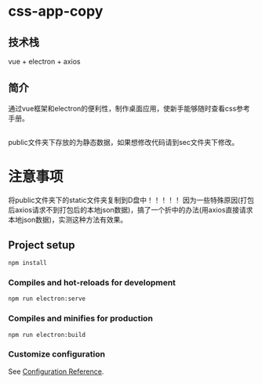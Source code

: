 # css-app-copy
## 技术栈
vue + electron + axios 
## 简介
通过vue框架和electron的便利性，制作桌面应用，使新手能够随时查看css参考手册。
## 
public文件夹下存放的为静态数据，如果想修改代码请到sec文件夹下修改。

# 注意事项
将public文件夹下的static文件夹复制到D盘中！！！！！
因为一些特殊原因(打包后axios请求不到打包后的本地json数据)，搞了一个折中的办法(用axios直接请求本地json数据)，实测这种方法有效果。
## Project setup
```
npm install
```

### Compiles and hot-reloads for development
```
npm run electron:serve
```

### Compiles and minifies for production
```
npm run electron:build
```

### Customize configuration
See [Configuration Reference](https://cli.vuejs.org/config/).
